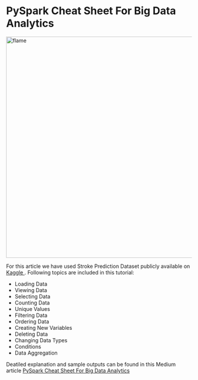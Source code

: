 # PySpark Cheat Sheet For Big Data Analytics

<p align="Header">
  <a href="https://tatev-aslanyan.medium.com/pyspark-cheat-sheet-big-data-analytics-161a8e1f6185">
    <img alt="flame" width="600px" src="https://miro.medium.com/max/1400/1*ovYoTrMWj1T7JwANDu6Nxw.png">
  </a>
</p>

For this article we have used Stroke Prediction Dataset publicly available on <a href = "https://www.kaggle.com/fedesoriano/stroke-prediction-dataset"> Kaggle </a>.
Following topics are included in this tutorial:
- Loading Data
- Viewing Data
- Selecting Data
- Counting Data
- Unique Values
- Filtering Data
- Ordering Data
- Creating New Variables
- Deleting Data
- Changing Data Types
- Conditions
- Data Aggregation

Deatiled explanation and sample outputs can be found in this Medium article <a href = "https://tatev-aslanyan.medium.com/pyspark-cheat-sheet-big-data-analytics-161a8e1f6185"> PySpark Cheat Sheet For Big Data Analytics </a>

